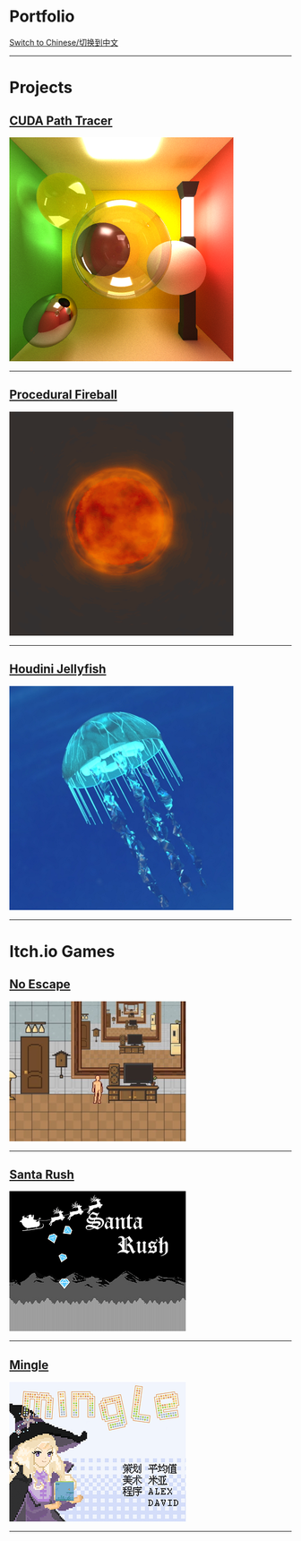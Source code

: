 # Portfolio
[Switch to Chinese/切换到中文](/portfolio/index_cn)

---

# Projects
## [CUDA Path Tracer](https://github.com/dw218192/Project3-CUDA-Path-Tracer/blob/main/README.md)
<img src="images/proj/pt.png"/>

---

## [Procedural Fireball](https://dw218192.github.io/hw01-fireball/)
<img src="images/proj/fireball.gif"/>

---

## [Houdini Jellyfish](https://github.com/dw218192/hw02-jellyfish/blob/main/README.md)
<img src="images/proj/jellyfish.png"/>

---

# Itch.io Games
## [No Escape](https://dw218192.itch.io/noescape)
<img src="images/games/no_escape.jpg"/>

---

## [Santa Rush](https://dw218192.itch.io/santarush)
<img src="images/games/santa_rush.png"/>

---

## [Mingle](https://dw218192.itch.io/mingle)
<img src="images/games/mingle.png"/>

---
